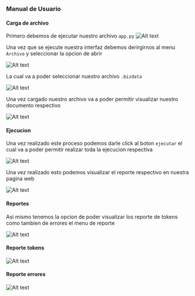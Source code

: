 ### Manual de Usuario

#### Carga de archivo

Primero debemos de ejecutar nuestro archivo `app.py` 
![Alt text](img/image.png)

Una vez que se ejecute nuestra interfaz debemos derirgirnos al menu `Archivo` y seleccionar la opcion de abrir

![Alt text](img/image-1.png)

La cual va a poder seleccionar nuestro archivo `.bizdata`

![Alt text](img/image-2.png)

Una vez cargado nuestro archivo va a poder permitir visualizar nuestro documento respectivo

![Alt text](img/image-3.png)

#### Ejecucion
Una vez realizado este proceso podemos darle click al boton `ejecutar` el cual va a poder permitir realizar toda la ejecucion respectiva

![Alt text](img/image-4.png)

Una vez realizado esto podemos visualizar el reporte respectivo en nuestra pagina web

![Alt text](img/image-5.png)

#### Reportes
Asi mismo tenemos la opcion de poder visualizar los reporte de tokens como tambien de errores el menu de reporte

![Alt text](img/image-6.png)

#### Reporte tokens
![Alt text](img/image-7.png)

#### Reporte errores
![Alt text](img/image-8.png)